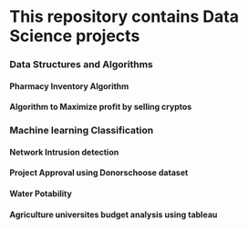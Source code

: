<h1>This repository contains Data Science projects</h1>

**<h3>Data Structures and Algorithms</h3>**
<h4>Pharmacy Inventory Algorithm</h4>

<h4>Algorithm to Maximize profit by selling cryptos</h4>

**<h3>Machine learning Classification</h3>**
<h4>Network Intrusion detection</h4>
<h4>Project Approval using Donorschoose dataset</h4>
<h4>Water Potability</h4>
<h4>Agriculture universites budget analysis using tableau</h4>

